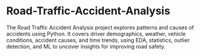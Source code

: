# Road-Traffic-Accident-Analysis
The Road Traffic Accident Analysis project explores patterns and causes of accidents using Python. It covers driver demographics, weather, vehicle conditions, accident causes, and time trends, using EDA, statistics, outlier detection, and ML to uncover insights for improving road safety.
